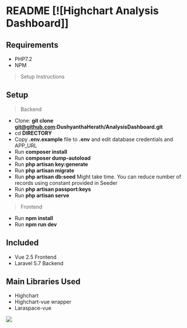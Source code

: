 # README [![Highchart Analysis Dashboard]]

## Requirements
- PHP7.2
- NPM

> Setup Instructions

## Setup
> Backend
- Clone: __git clone git@github.com:DushyanthaHerath/AnalysisDashboard.git__
- cd __DIRECTORY__
- Copy __.env.example__ file to __.env__ and edit database credentials and APP_URL
- Run __composer install__
- Run __composer dump-autoload__
- Run __php artisan key:generate__
- Run __php artisan migrate__
- Run __php artisan db:seed__ Might take time. You can reduce number of records using constant provided in Seeder
- Run __php artisan passport:keys__
- Run __php artisan serve__

> Frontend
- Run __npm install__
- Run __npm run dev__

## Included
- Vue 2.5 Frontend
- Laravel 5.7 Backend

## Main Libraries Used

- Highchart
- Highchart-vue wrapper
- Laraspace-vue

![](Peek.gif)
